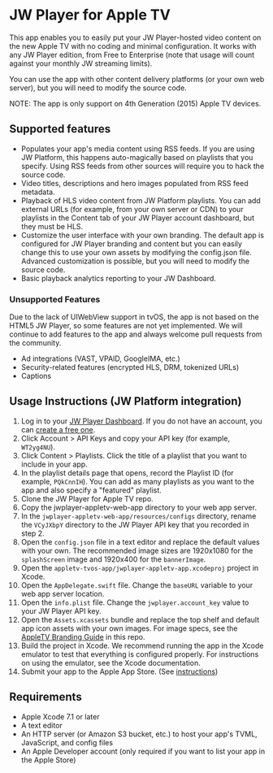 # JW Player for Apple TV

This app enables you to easily put your JW Player-hosted video content on the new Apple TV with no coding and minimal configuration. It works with any JW Player edition, from Free to Enterprise (note that usage will count against your monthly JW streaming limits).

You can use the app with other content delivery platforms (or your own web server), but you will need to modify the source code.

NOTE: The app is only support on 4th Generation (2015) Apple TV devices.

## Supported features

- Populates your app's media content using RSS feeds. If you are using JW Platform, this happens auto-magically based on playlists that you specify. Using RSS feeds from other sources will require you to hack the source code.
- Video titles, descriptions and hero images populated from RSS feed metadata.
- Playback of HLS video content from JW Platform playlists. You can add external URLs (for example, from your own server or CDN) to your playlists in the Content tab of your JW Player account dashboard, but they must be HLS.
- Customize the user interface with your own branding. The default app is configured for JW Player branding and content but you can easily change this to use your own assets by modifying the config.json file. Advanced customization is possible, but you will need to modify the source code.
- Basic playback analytics reporting to your JW Dashboard.

### Unsupported Features

Due to the lack of UIWebView support in tvOS, the app is not based on the HTML5 JW Player, so some features are not yet implemented. We will continue to add features to the app and always welcome pull requests from the community.

- Ad integrations (VAST, VPAID, GoogleIMA, etc.)
- Security-related features (encrypted HLS, DRM, tokenized URLs)
- Captions

## Usage Instructions (JW Platform integration)

1. Log in to your [JW Player Dashboard](https://dashboard.jwplayer.com). If you do not have an account, you can [create a free one](http://www.jwplayer.com).
1. Click Account > API Keys and copy your API key (for example, `WT2yg4NU`).
1. Click Content > Playlists. Click the title of a playlist that you want to include in your app.
1. In the playlist details page that opens, record the Playlist ID (for example, `PQkCnnIH`). You can add as many playlists as you want to the app and also specify a "featured" playlist.
1. Clone the JW Player for Apple TV repo.
1. Copy the jwplayer-appletv-web-app directory to your web app server.
1. In the `jwplayer-appletv-web-app/resources/configs` directory, rename the `VCyJXbpY` directory to the JW Player API key that you recorded in step 2.
1. Open the `config.json` file in a text editor and replace the default values with your own. The recommended image sizes are 1920x1080 for the `splashScreen` image and 1920x400 for the `bannerImage`.
1. Open the `appletv-tvos-app/jwplayer-appletv-app.xcodeproj` project in Xcode.
1. Open the `AppDelegate.swift` file. Change the `baseURL` variable to your web app server location.
1. Open the `info.plist` file. Change the `jwplayer.account_key` value to your JW Player API key.
2. Open the `Assets.xcassets` bundle and replace the top shelf and default app icon assets with your own images. For image specs, see the [AppleTV Branding Guide](jwplayer-appletv-app-branding.pdf) in this repo.
1. Build the project in Xcode. We recommend running the app in the Xcode emulator to test that everything is configured properly. For instructions on using the emulator, see the Xcode documentation.
1. Submit your app to the Apple App Store. (See [instructions](https://developer.apple.com/tvos/submit/))

## Requirements

- Apple Xcode 7.1 or later
- A text editor
- An HTTP server (or Amazon S3 bucket, etc.) to host your app's TVML, JavaScript, and config files
- An Apple Developer account (only required if you want to list your app in the Apple Store)

